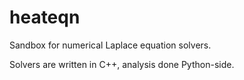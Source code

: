 # heateqn
Sandbox for numerical Laplace equation solvers.

Solvers are written in C++, analysis done Python-side.
